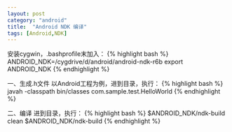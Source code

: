 ```yaml
---
layout: post
category: "android"
title:  "Android NDK 编译"
tags: [Android,NDK]
---
```

安装cygwin，.bashprofile末加入：
{% highlight bash %}
ANDROID_NDK=/cygdrive/d/android/android-ndk-r6b
export ANDROID_NDK
{% endhighlight %}

一、生成.h文件
以Android工程为例，进到目录，执行：
{% highlight bash %}
javah -classpath bin/classes com.sample.test.HelloWorld
{% endhighlight %}

二、编译
进到目录，执行：
{% highlight bash %}
$ANDROID_NDK/ndk-build clean
$ANDROID_NDK/ndk-build
{% endhighlight %}
